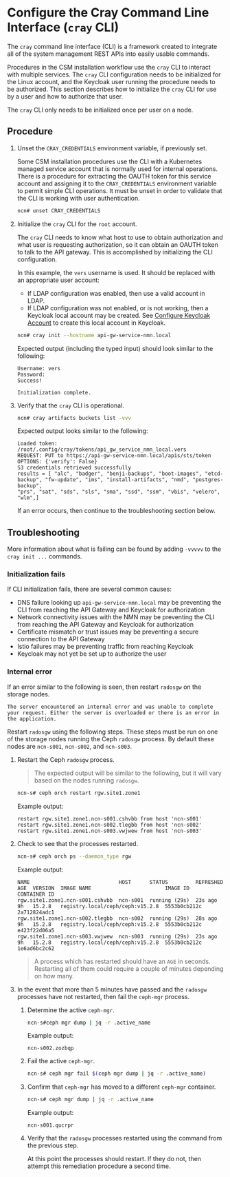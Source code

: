 # Configure the Cray Command Line Interface (`cray` CLI)

The `cray` command line interface (CLI) is a framework created to integrate all of the system management REST APIs into easily usable commands.

Procedures in the CSM installation workflow use the `cray` CLI to interact with multiple services.
The `cray` CLI configuration needs to be initialized for the Linux account, and the Keycloak user running
the procedure needs to be authorized. This section describes how to initialize the `cray` CLI for use by
a user and how to authorize that user.

The `cray` CLI only needs to be initialized once per user on a node.

## Procedure

1. Unset the `CRAY_CREDENTIALS` environment variable, if previously set.

   Some CSM installation procedures use the CLI with a Kubernetes managed service
   account that is normally used for internal operations. There is a procedure for extracting the OAUTH token for
   this service account and assigning it to the `CRAY_CREDENTIALS` environment variable to permit simple CLI operations.
   It must be unset in order to validate that the CLI is working with user authentication.

   ```bash
   ncn# unset CRAY_CREDENTIALS
   ```

1. Initialize the `cray` CLI for the `root` account.

   The `cray` CLI needs to know what host to use to obtain authorization and what user is requesting authorization,
   so it can obtain an OAUTH token to talk to the API gateway. This is accomplished by initializing the CLI
   configuration.

   In this example, the `vers` username is used. It should be replaced with an appropriate user account:

   - If LDAP configuration was enabled, then use a valid account in LDAP.
   - If LDAP configuration was not enabled, or is not working, then a Keycloak local account may be created.
     See [Configure Keycloak Account](CSM_product_management/Configure_Keycloak_Account.md) to create this local account in Keycloak.

   ```bash
   ncn# cray init --hostname api-gw-service-nmn.local
   ```

   Expected output (including the typed input) should look similar to the following:

   ```text
   Username: vers
   Password:
   Success!

   Initialization complete.
   ```

1. Verify that the `cray` CLI is operational.

    ```bash
    ncn# cray artifacts buckets list -vvv
    ```

    Expected output looks similar to the following:

    ```text
    Loaded token: /root/.config/cray/tokens/api_gw_service_nmn_local.vers
    REQUEST: PUT to https://api-gw-service-nmn.local/apis/sts/token
    OPTIONS: {'verify': False}
    S3 credentials retrieved successfully
    results = [ "alc", "badger", "benji-backups", "boot-images", "etcd-backup", "fw-update", "ims", "install-artifacts", "nmd", "postgres-backup",
    "prs", "sat", "sds", "sls", "sma", "ssd", "ssm", "vbis", "velero", "wlm",]
    ```

    If an error occurs, then continue to the troubleshooting section below.

## Troubleshooting

More information about what is failing can be found by adding `-vvvvv` to the `cray init ...` commands.

### Initialization fails

If CLI initialization fails, there are several common causes:

- DNS failure looking up `api-gw-service-nmn.local` may be preventing the CLI from reaching the API Gateway and Keycloak for authorization
- Network connectivity issues with the NMN may be preventing the CLI from reaching the API Gateway and Keycloak for authorization
- Certificate mismatch or trust issues may be preventing a secure connection to the API Gateway
- Istio failures may be preventing traffic from reaching Keycloak
- Keycloak may not yet be set up to authorize the user

### Internal error

If an error similar to the following is seen, then restart `radosgw` on the storage nodes.

```text
The server encountered an internal error and was unable to complete your request. Either the server is overloaded or there is an error in the application.
```

Restart `radosgw` using the following steps. These steps must be run on one of the storage nodes running the Ceph `radosgw` process.
By default these nodes are `ncn-s001`, `ncn-s002`, and `ncn-s003`.

1. Restart the Ceph `radosgw` process.

    > The expected output will be similar to the following, but it will vary based on the nodes running `radosgw`.

    ```bash
    ncn-s# ceph orch restart rgw.site1.zone1
    ```

    Example output:

    ```text
    restart rgw.site1.zone1.ncn-s001.cshvbb from host 'ncn-s001'
    restart rgw.site1.zone1.ncn-s002.tlegbb from host 'ncn-s002'
    restart rgw.site1.zone1.ncn-s003.vwjwew from host 'ncn-s003'
    ```

1. Check to see that the processes restarted.

    ```bash
    ncn-s# ceph orch ps --daemon_type rgw
    ```

    Example output:

    ```text
    NAME                             HOST      STATUS         REFRESHED  AGE  VERSION  IMAGE NAME                        IMAGE ID      CONTAINER ID
    rgw.site1.zone1.ncn-s001.cshvbb  ncn-s001  running (29s)  23s ago    9h   15.2.8   registry.local/ceph/ceph:v15.2.8  5553b0cb212c  2a712824adc1
    rgw.site1.zone1.ncn-s002.tlegbb  ncn-s002  running (29s)  28s ago    9h   15.2.8   registry.local/ceph/ceph:v15.2.8  5553b0cb212c  e423f22d06a5
    rgw.site1.zone1.ncn-s003.vwjwew  ncn-s003  running (29s)  23s ago    9h   15.2.8   registry.local/ceph/ceph:v15.2.8  5553b0cb212c  1e6ad6bc2c62
    ```

    > A process which has restarted should have an `AGE` in seconds. Restarting all of them could require a couple of minutes depending on how many.

1. In the event that more than 5 minutes have passed and the `radosgw` processes have not restarted, then fail the `ceph-mgr` process.

    1. Determine the active `ceph-mgr`.

        ```bash
        ncn-s#ceph mgr dump | jq -r .active_name
        ```

        Example output:

        ```text
        ncn-s002.zozbqp
        ```

    1. Fail the active `ceph-mgr`.

        ```bash
        ncn-s# ceph mgr fail $(ceph mgr dump | jq -r .active_name)
        ```

    1. Confirm that `ceph-mgr` has moved to a different `ceph-mgr` container.

        ```bash
        ncn-s# ceph mgr dump | jq -r .active_name
        ```

        Example output:

        ```text
        ncn-s001.qucrpr
        ```

    1. Verify that the `radosgw` processes restarted using the command from the previous step.

        At this point the processes should restart. If they do not, then attempt this remediation procedure a second time.

